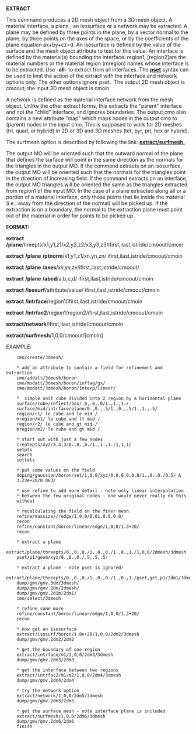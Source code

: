  **EXTRACT**

  This command produces a 2D mesh object from a 3D mesh object. A
  material interface, a plane , an isosurface or a network may be
  extracted. A plane may be defined by three points in the plane, by a
  vector normal to the plane, by three points on the axes of the
  space, or by the coefficients of the plane equation ax+by+cz=d. An
  isosurface is defined by the value of the surface and the mesh
  object attribute to test for this value. An interface is defined by
  the material(s) bounding the interface. region1, [region2]are the
  material numbers or the material region (mregion) names whose
  interface is to be extracted. Use **-all-** to extract from all
  interfaces. The **[pset](../conventions.md)** syntax can be used
  to limit the action of the extract with the interface and network
  options only. The other options ignore pset.  The output 2D mesh
  object is cmoout; the input 3D mesh object is cmoin.
 
  A network is defined as the material interface network from the mesh
  object. Unlike the other extract forms, this extracts the "parent"
  interface and not the "child" interface, and ignores boundaries. The
  output cmo also contains a new attribute "map" which maps nodes in
  the output cmo to (parent) nodes in the input cmo. This is supposed
  to work for 2D meshes (tri, quad, or hybrid) in 2D or 3D and 3D
  meshes (tet, pyr, pri, hex or hybrid).
 
  The surfmesh option is described by following the link:
  **[extract/surfmesh.](dump/EXTRACT_SURFMESH.md)**
 
  The output MO will be oriented such that the outward normal of the
  plane that defines the surface will point in the same direction as
  the normals for the triangles in the output MO. If the command
  extracts on an isosurface, the output MO will be oriented such that
  the normals for the triangles point in the direction of increasing
  field. If the command extracts on an interface, the output MO
  triangles will be oriented the same as the triangles extracted from
  region1 of the input MO. In the case of a plane extracted along all
  or a portion of a material interface, only those points that lie
  inside the material (i.e.: away from the direction of the normal)
  will be picked up. If the extraction is on a boundary, the normal to
  the extraction plane must point out of the material in order for
  points to be picked up.

 **FORMAT:**

 **extract** **/plane**/hreepts/x1,y1,z1/x2,y2,z2/x3,y3,z3/ifirst,ilast,istride/cmoout/cmoin

 **extract** **/plane** **/ptnorm**/x1,y1,z1/xn,yn,zn/
 ifirst,ilast,istride/cmoout/cmoin

 **extract** **/plane** **/axes**/xv,yv,zv/ifirst,ilast,istride/cmoout/

 **extract** **/plane** **/abcd**/a,b,c,d/
 ifirst,ilast,istride/cmoout/cmoin

 **extract** **/isosurf**/attribute/value/
 ifirst,ilast,istride/cmoout/cmoin

 **extract** **/intrface**/region1/ifirst,ilast,istride/cmoout/cmoin

 **extract** **/intrfac2**/region1/region2/ifirst,ilast,istride/cmoout/cmoin

 **extract/network**/ifirst,ilast,istride/cmoout/cmoin

 **extract/surfmesh**/1,0,0/cmoout/[cmoin]

 EXAMPLE:

		cmo/create/3dmesh/

		* add an attribute to contain a field for refinement and extraction
		cmo/addatt/3dmesh/boron
		cmo/modatt/3dmesh/boron/ioflag/gx/
		cmo/modatt/3dmesh/boron/interp/linear/

		*  simple unit cube divided into 2 region by a horizontal plane
		surface/cube/reflect/box/.0,.0,.0/1.,1.,1./
		surface/mid/intrface/plane/0.,0.,.5/1.,0.,.5/1.,1.,.5/
		region/r1/ le cube and le mid /
		mregion/m1/ le cube and lt mid /
		region/r2/ le cube and gt mid /
		mregion/m2/ le cube and gt mid /

		* start out with just a few nodes
		createpts/xyz/3,3,3/0.,0.,0./1.,1.,1./1,1,1/
		setpts
		search
		settets

		* put some values on the field
		doping/gaussian/boron/set/1,0,0/xyz/0.0,0.0,0.0/1.,0.,0./0.5/ &
		3.23e+20/0.063/

		* use refine to add more detail - note only linear interpolation
		* between the few original nodes - one would never really do this
		without

		* recalculating the field on the finer mesh
		refine/maxsize///edge/1,0,0/0.01,0.0,0.0/
		recon
		refine/constant/boron/linear/edge/1,0,0/1.3+20/
		recon

		* extract a plane
		extract/plane/threepts/0.,0.,0./1.,0.,0./1.,0.,1./1,0,0/2dmesh/3dmesh
		pset/p1/geom/xyz/0.,0.,0./.5,.5,.5/

		* extract a plane - note pset is ignored!
		extract/plane/threepts/0.,0.,0./1.,0.,0./1.,0.,1./pset,get,p1/2dm1/3dmesh
		dump/gmv/gmv.3dm/3dmesh/
		dump/gmv/gmv.2dm/2dmesh/
		dump/gmv/gmv.2d1m/2dm1/
		cmo/select/3dmesh

		* refine some more
		refine/constant/boron/linear/edge/1,0,0/1.3+20/
		recon

		* now get an isosurface
		extract/isosurf/boron/1.0e+20/1,0,0/2dm2/3dmesh
		dump/gmv/gmv.2dm2/2dm2

		* get the boundary of one region
		extract/intrface/m1/1,0,0/2dm3/3dmesh
		dump/gmv/gmv.2dm3/2dm3

		* get the interface between two regions
		extract/intrfac2/m1/m2/1,0,0/2dm4/3dmesh
		dump/gmv/gmv.2dm4/2dm4

		* try the network option
		extract/network/1,0,0/2dm5/3dmesh
		dump/gmv/gmv.2dm5/2dm5

		* get the surface mesh - note interface plane is included
		extract/surfmesh/1,0,0/2dm6/3dmesh
		dump/gmv/gmv.2dm6/2dm6
		finish
